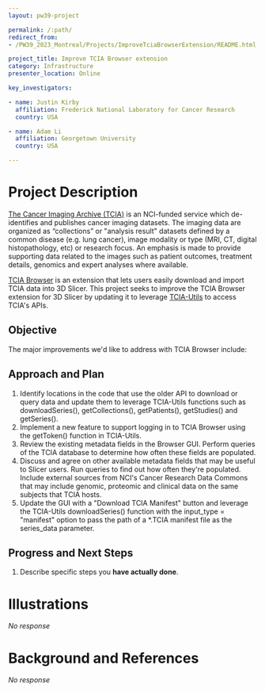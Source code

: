 ```yaml
---
layout: pw39-project

permalink: /:path/
redirect_from:
- /PW39_2023_Montreal/Projects/ImproveTciaBrowserExtension/README.html

project_title: Improve TCIA Browser extension
category: Infrastructure
presenter_location: Online

key_investigators:

- name: Justin Kirby
  affiliation: Frederick National Laboratory for Cancer Research
  country: USA

- name: Adam Li
  affiliation: Georgetown University
  country: USA

---
```


# Project Description

<!-- Add a short paragraph describing the project. -->

[The Cancer Imaging Archive (TCIA)](https://www.cancerimagingarchive.net/) is an NCI-funded service which de-identifies and publishes cancer imaging datasets.  The imaging data are organized as “collections” or "analysis result" datasets defined by a common disease (e.g. lung cancer), image modality or type (MRI, CT, digital histopathology, etc) or research focus. An emphasis is made to provide supporting data related to the images such as patient outcomes, treatment details, genomics and expert analyses where available.

[TCIA Browser](https://github.com/QIICR/TCIABrowser) is an extension that lets users easily download and import TCIA data into 3D Slicer.  This project seeks to improve the TCIA Browser extension for 3D Slicer by updating it to leverage [TCIA-Utils](https://github.com/kirbyju/tcia_utils) to access TCIA's APIs.

## Objective

<!-- Describe here WHAT you would like to achieve (what you will have as end result). -->

The major improvements we'd like to address with TCIA Browser include:

## Approach and Plan

<!-- Describe here HOW you would like to achieve the objectives stated above. -->

1.  Identify locations in the code that use the older API to download or query data and update them to leverage TCIA-Utils functions such as downloadSeries(), getCollections(), getPatients(), getStudies() and getSeries().
2.  Implement a new feature to support logging in to TCIA Browser using the getToken() function in TCIA-Utils.
3.  Review the existing metadata fields in the Browser GUI.  Perform queries of the TCIA database to determine how often these fields are populated.
4.  Discuss and agree on other available metadata fields that may be useful to Slicer users.  Run queries to find out how often they're populated.  Include external sources from NCI's Cancer Research Data Commons that may include genomic, proteomic and clinical data on the same subjects that TCIA hosts.
5.  Update the GUI with a "Download TCIA Manifest" button and leverage the TCIA-Utils downloadSeries() function with the input_type = "manifest" option to pass the path of a \*.TCIA manifest file as the series_data parameter.

## Progress and Next Steps

<!-- Update this section as you make progress, describing of what you have ACTUALLY DONE.
     If there are specific steps that you could not complete then you can describe them here, too. -->

1.  Describe specific steps you **have actually done**.

# Illustrations

<!-- Add pictures and links to videos that demonstrate what has been accomplished. -->

*No response*

# Background and References

<!-- If you developed any software, include link to the source code repository.
     If possible, also add links to sample data, and to any relevant publications. -->

*No response*
